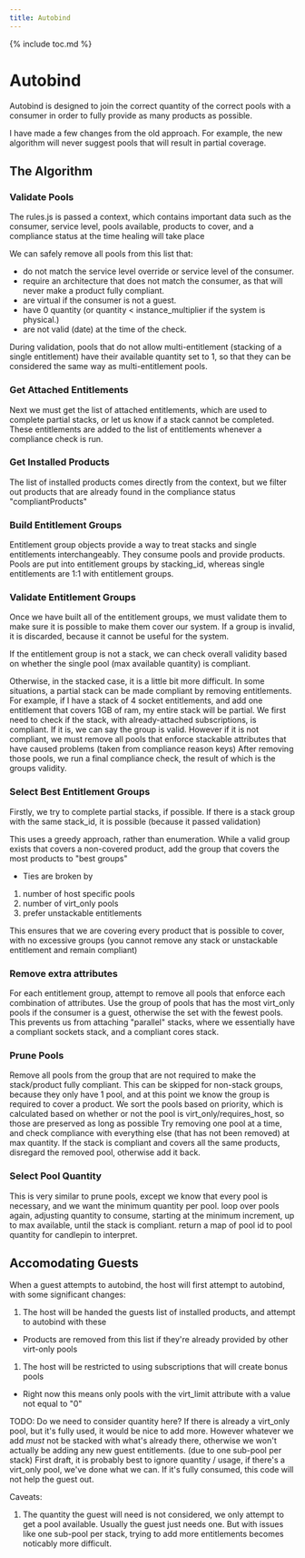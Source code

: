 ```yaml
---
title: Autobind
---
```

{% include toc.md %}

# Autobind
Autobind is designed to join the correct quantity of the correct pools with a
consumer in order to fully provide as many products as possible.

I have made a few changes from the old approach.  For example, the new
algorithm will never suggest pools that will result in partial coverage.

## The Algorithm

### Validate Pools
The rules.js is passed a context, which contains important data such as the
consumer, service level, pools available, products to cover, and a compliance
status at the time healing will take place

We can safely remove all pools from this list that:

* do not match the service level override or service level of the consumer.
* require an architecture that does not match the consumer, as that will never make a product fully compliant.
* are virtual if the consumer is not a guest.
* have 0 quantity (or quantity \< instance_multiplier if the system is physical.)
* are not valid (date) at the time of the check.

During validation, pools that do not allow multi-entitlement (stacking of a
single entitlement) have their available quantity set to 1, so that they can be
considered the same way as multi-entitlement pools.

### Get Attached Entitlements
Next we must get the list of attached entitlements, which are used to complete
partial stacks, or let us know if a stack cannot be completed.
These entitlements are added to the list of entitlements whenever a compliance
check is run.

### Get Installed Products
The list of installed products comes directly from the context, but we filter
out products that are already found in the compliance status
"compliantProducts"

### Build Entitlement Groups
Entitlement group objects provide a way to treat stacks and single entitlements interchangeably.  They consume pools and provide products.
Pools are put into entitlement groups by stacking_id, whereas single entitlements are 1:1 with entitlement groups.

### Validate Entitlement Groups
Once we have built all of the entitlement groups, we must validate them to make
sure it is possible to make them cover our system.  If a group is invalid, it
is discarded, because it cannot be useful for the system.

If the entitlement group is not a stack, we can check overall validity based on
whether the single pool (max available quantity) is compliant.

Otherwise, in the stacked case, it is a little bit more difficult.  In some
situations, a partial stack can be made compliant by removing entitlements.  For
example, if I have a stack of 4 socket entitlements, and add one entitlement
that covers 1GB of ram, my entire stack will be partial.  We first need to
check if the stack, with already-attached subscriptions, is compliant.  If it
is, we can say the group is valid. However if it is not compliant, we must
remove all pools that enforce stackable attributes that have caused problems
(taken from compliance reason keys) After removing those pools, we run a final
compliance check, the result of which is the groups validity.

### Select Best Entitlement Groups
Firstly, we try to complete partial stacks, if possible.  If there is a stack
group with the same stack_id, it is possible (because it passed validation)

This uses a greedy approach, rather than enumeration.
While a valid group exists that covers a non-covered product, add the group
that covers the most products to "best groups"

* Ties are broken by
1. number of host specific pools
1. number of virt_only pools
1. prefer unstackable entitlements

This ensures that we are covering every product that is possible to cover, with
no excessive groups (you cannot remove any stack or unstackable entitlement and
remain compliant)

### Remove extra attributes
For each entitlement group, attempt to remove all pools that enforce each
combination of attributes.  Use the group of pools that has the most virt_only
pools if the consumer is a guest, otherwise the set with the fewest pools.
This prevents us from attaching "parallel" stacks, where we essentially have a
compliant sockets stack, and a compliant cores stack.

### Prune Pools
Remove all pools from the group that are not required to make the stack/product
fully compliant.  This can be skipped for non-stack groups, because they only
have 1 pool, and at this point we know the group is required to cover a
product.  We sort the pools based on priority, which is calculated based on
whether or not the pool is virt_only/requires_host, so those are preserved as
long as possible Try removing one pool at a time, and check compliance with
everything else (that has not been removed) at max quantity.  If the stack is
compliant and covers all the same products, disregard the removed pool,
otherwise add it back.

### Select Pool Quantity
This is very similar to prune pools, except we know that every pool is
necessary, and we want the minimum quantity per pool.  loop over pools again,
adjusting quantity to consume, starting at the minimum increment, up to max
available, until the stack is compliant.  return a map of pool id to pool
quantity for candlepin to interpret.

## Accomodating Guests
When a guest attempts to autobind, the host will first attempt to autobind, with some significant changes:

1. The host will be handed the guests list of installed products, and attempt to autobind with these
  * Products are removed from this list if they're already provided by other virt-only pools
1. The host will be restricted to using subscriptions that will create bonus pools
  * Right now this means only pools with the virt_limit attribute with a
       value not equal to "0"

TODO: Do we need to consider quantity here? If there is already a virt_only
pool, but it's fully used, it would be nice to add more. However whatever we
add *must* not be stacked with what's already there, otherwise we won't
actually be adding any new guest entitlements. (due to one sub-pool per stack)
First draft, it is probably best to ignore quantity / usage, if there's a
virt_only pool, we've done what we can. If it's fully consumed, this code will
not help the guest out.

Caveats:

  1. The quantity the guest will need is not considered, we only attempt to get
     a pool available. Usually the guest just needs one. But with issues like
     one sub-pool per stack, trying to add more entitlements becomes noticably
     more difficult.
